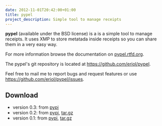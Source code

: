 ```yaml
---
date: 2012-11-01T20:42:00+01:00
title: pypel
project_description: Simple tool to manage receipts
---
```


**pypel** (available under the BSD license) is a is a simple tool to manage
receipts. It uses XMP to store metatada inside receipts so you can share them
in a very easy way.

For more information browse the documentation on [pypel.rtfd.org][docs].

The pypel's git repository is located at <https://github.com/eriol/pypel>.

Feel free to mail me to report bugs and request features or use
<https://github.com/eriol/pypel/issues>.

## Download ##

 * version 0.3: from [pypi][pypi_v0.3]
 * version 0.2: from [pypi][pypi_v0.2], [tar.gz][tarball_v0.2]
 * version 0.1: from [pypi][pypi_v0.1], [tar.gz][tarball_v0.1]


[docs]: http://pypel.rtfd.org

[pypi_v0.1]: https://pypi.python.org/pypi/pypel/0.1
[pypi_v0.2]: https://pypi.python.org/pypi/pypel/0.2
[pypi_v0.3]: https://pypi.python.org/pypi/pypel/0.3

[tarball_v0.1]: http://downloads.mornie.org/pypel/pypel-0.1.tar.gz
[tarball_v0.2]: http://downloads.mornie.org/pypel/pypel-0.2.tar.gz
